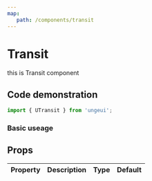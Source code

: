 ```yaml
---
map:
   path: /components/transit
---
```


# Transit

this is Transit component

## Code demonstration

```js
import { UTransit } from 'ungeui';
```

### Basic useage

<demo src="./demo/base.vue"
 language="vue"
 title="Basic useage"
 desc="Basic useage">
</demo>

## Props

| Property | Description |   Type |   Default |
| :--------: | :----------: | :-----: | :--------: |